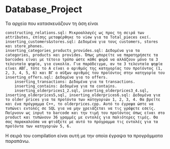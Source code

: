 # Database_Project

Τα αρχεία που κατασκευάζουν τη άση είναι

	constructing_relations.sql: Μικροαλλαγές ως προς τη σειρά των attributes, επίσης μεταφέρθηκε το view για τα Total_pieces εκεί.
	inserting_customers&stores.sql: Δεδομένα για τους customers, stores και store_phones.
	inserting_categories_products_provides.sql: Δεδομένα για τα categories, products και provides. Όπως μπορείτε να παρατηρήσετε τα barcodes είναι με τέτοιο τρόπο ώστε κάθε φορά να αλλάζουν μόνο τα 3 τελευταία ψηφία, για ευκολία. Για παράδειγμα, αν τα 3 τελευταία ψηφία είναι ΑΒΓ, τότε το Α είναι ο αριθμός της κατηγορίας του προϊόντος (1, 2, 3, 4, 5, 6) και ΒΓ ο αύξων αριθμός του προϊόντος στην κατηγορία του
	inserting_offers.sql: Δεδομένα για το offers.
        inserting_transactions: Δεδομένα για τα transactions.
        inserting_contains: Δεδομένα για τα contains.
        inserting_olderprices1_2.sql, inserting_olderprices3_4.sql, inserting_olderprices5,sql, inserting_olderprices6.sql: Δεδομένα για το older prices για τα προϊόντα των κατηγοριών 1, 2, 3, 4. Θα βρείτε και ένα πρόγραμμα C++, το olderprices.cpp. Αυτό το έγραψα ώστε να τυπώνει εντολές σε SQL για να μην χρειάζεται να τις γράφετε εσείς. Παίρνουν ως input το barcode και την τιμή του προϊόντος όπως είναι στο product και τυπώνουν 36 γραμμές με εντολές για παλιότερες τιμές. Θα σας παρακαλούσα να φτιάξετε με αυτό το πρόγραμμα τις εντολές για τα προϊόντα των κατηγοριών 5, 6.
Η σειρά του compilation είναι αυτή με την οποία έγραψα τα προγράμματα παραπάνω.
